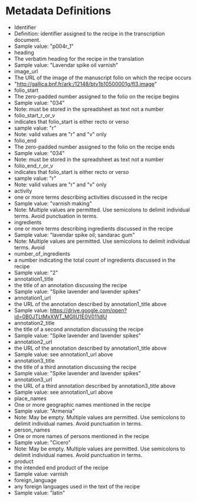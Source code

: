 # Metadata Definitions

* Identifier
 * Definition: identifier assigned to the recipe in the transcription document.
 * Sample value: "p004r_1"
* heading
 * The verbatim heading for the recipe in the translation
 * Sample value: "Lavendar spike oil varnish"
* image_url
 * The URL of the image of the manuscript folio on which the recipe occurs
 * "http://gallica.bnf.fr/ark:/12148/btv1b10500001g/fl3.image"
* folio_start
 * The zero-padded number assigned to the folio on the recipe begins
 * Sample value: "034"
 * Note: must be stored in the spreadsheet as text not a number
* folio_start_r_or_v
 * indicates that folio_start is either recto or verso
 * sample value: "r"
 * Note: valid values are "r" and "v" only
* folio_end
 * The zero-padded number assigned to the folio on the recipe ends
 * Sample value: "034"
 * Note: must be stored in the spreadsheet as text not a number
* folio_end_r_or_v
 * indicates that folio_start is either recto or verso
 * sample value: "r"
 * Note: valid values are "r" and "v" only
* activity
 * one or more terms describing activities discussed in the recipe
 * Sample value: "varnish making"
 * Note: Multiple values are permitted. Use semicolons to delimit individual terms. Avoid punctuation in terms.
* ingredients
 * one or more terms describing ingredients discussed in the recipe
 * Sample value: "lavendar spike oil; sandarac gum"
 * Note: Multiple values are permitted. Use semicolons to delimit individual terms. Avoid
* number_of_ingredients
 * a number indicating the total count of ingredients discussed in the recipe
 * Sample value: "2"
* annotation1_title
 * the title of an annotation discussing the recipe
 * Sample value: "Spike lavender and lavender spikes"
* annotation1_url
 * the URL of the annotation described by annotation1_title above
 * Sample value: https://drive.google.com/open?id=0B0JTLtMxXWT_MGllU1E0V011dlU
* annotation2_title
 * the title of a second annotation discussing the recipe
 * Sample value: "Spike lavender and lavender spikes"
* annotation2_url
 * the URL of the annotation described by annotation1_title above
 * Sample value: see annotation1_url above
* annotation3_title
 * the title of a third annotation discussing the recipe
 * Sample value: "Spike lavender and lavender spikes"
* annotation3_url
 * the URL of a third annotation described by annotation3_title above
 * Sample value: see annotation1_url above
* place_names
 * One or more geographic names mentioned in the recipe
 * Sample value: "Armenia"
 * Note: May be empty. Multiple values are permitted. Use semicolons to delimit individual names. Avoid punctuation in terms.
* person_names
* One or more names of persons mentioned in the recipe
* Sample value: "Cicero"
* Note: May be empty. Multiple values are permitted. Use semicolons to delimit individual names. Avoid punctuation in terms.
* product
 * the intended end product of the recipe
 * Sample value: varnish
* foreign_language
 * any foreign languages used in the text of the recipe
 * Sample value: "latin"								
